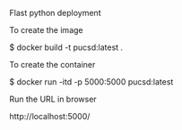 Flast python deployment 

To create the image 

$ docker build -t pucsd:latest .

To create the container

$ docker run -itd -p 5000:5000 pucsd:latest

Run the URL in browser

http://localhost:5000/
